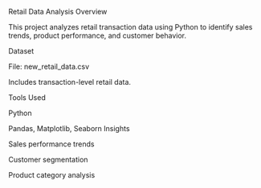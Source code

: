 Retail Data Analysis
Overview

This project analyzes retail transaction data using Python to identify sales trends, product performance, and customer behavior.

Dataset

File: new_retail_data.csv

Includes transaction-level retail data.

Tools Used

Python

Pandas, Matplotlib, Seaborn
Insights

Sales performance trends

Customer segmentation

Product category analysis
